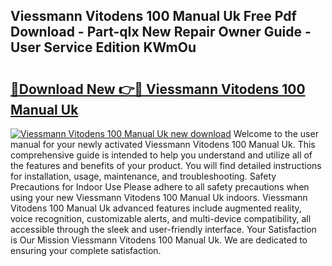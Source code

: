## Viessmann Vitodens 100 Manual Uk Free Pdf Download - Part-qIx New Repair Owner Guide - User Service Edition KWmOu

# <h2><a href="http://cf27590.oget.top/?id=Viessmann+Vitodens+100+Manual+Uk">🔗Download New 👉🔴 Viessmann Vitodens 100 Manual Uk</a></h2>

[![Viessmann Vitodens 100 Manual Uk new download](https://i.imgur.com/5g1atiW.png)](http://cf27590.oget.top/?id=Viessmann+Vitodens+100+Manual+Uk)
Welcome to the user manual for your newly activated Viessmann Vitodens 100 Manual Uk. This comprehensive guide is intended to help you understand and utilize all of the features and benefits of your product. You will find detailed instructions for installation, usage, maintenance, and troubleshooting. Safety Precautions for Indoor Use Please adhere to all safety precautions when using your new Viessmann Vitodens 100 Manual Uk indoors. Viessmann Vitodens 100 Manual Uk advanced features include augmented reality, voice recognition, customizable alerts, and multi-device compatibility, all accessible through the sleek and user-friendly interface. Your Satisfaction is Our Mission Viessmann Vitodens 100 Manual Uk. We are dedicated to ensuring your complete satisfaction.
